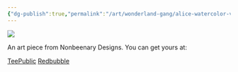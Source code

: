 ```yaml
---
{"dg-publish":true,"permalink":"/art/wonderland-gang/alice-watercolor-v1/","title":"Alice Watercolor 1","tags":["Art","AliceInWonderland","Books"]}
---
```



![](https://baserow-media.ams3.digitaloceanspaces.com/user_files/Th3mrrioTah9uQIlKJOdsXFEah6grHQD_9ed9eb1f8647607976955d13491a1cc0860f6785b71b90b205e4a6e62f7a8581.jpg)

An art piece from Nonbeenary Designs. You can get yours at:

[TeePublic](https://www.teepublic.com/t-shirt/46525700-alice-in-wonderland-portrait)
[Redbubble](https://www.redbubble.com/shop/ap/146940961?ref=studio-promote)
